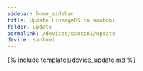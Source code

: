 ```yaml
---
sidebar: home_sidebar
title: Update LineageOS on santoni
folder: update
permalink: /devices/santoni/update
device: santoni
---
```

{% include templates/device_update.md %}
